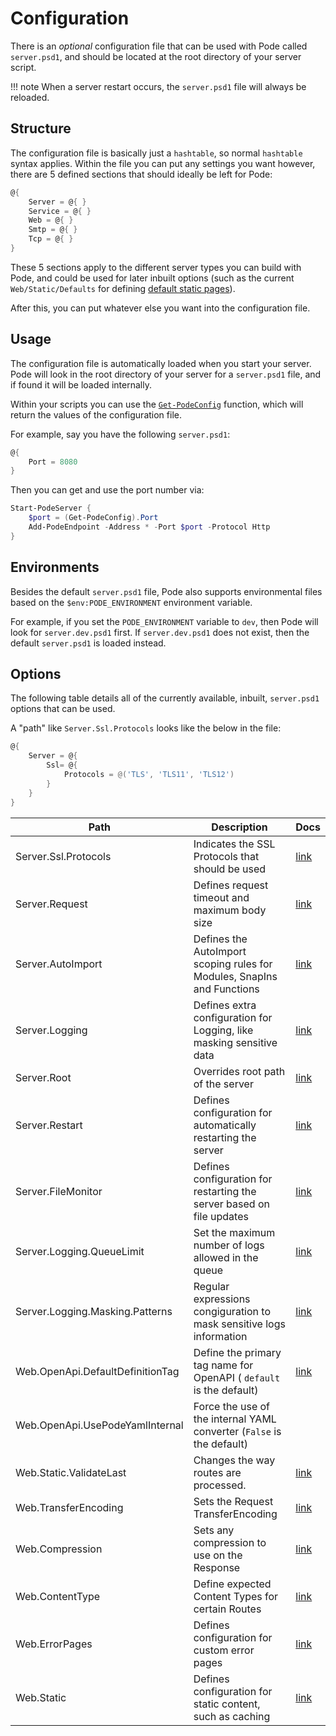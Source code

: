 # Configuration

There is an *optional* configuration file that can be used with Pode called `server.psd1`, and should be located at the root directory of your server script.

!!! note
    When a server restart occurs, the `server.psd1` file will always be reloaded.

## Structure

The configuration file is basically just a `hashtable`, so normal `hashtable` syntax applies. Within the file you can put any settings you want however, there are 5 defined sections that should ideally be left for Pode:

```powershell
@{
    Server = @{ }
    Service = @{ }
    Web = @{ }
    Smtp = @{ }
    Tcp = @{ }
}
```

These 5 sections apply to the different server types you can build with Pode, and could be used for later inbuilt options (such as the current `Web/Static/Defaults` for defining [default static pages](../Routes/Overview#default-pages)).

After this, you can put whatever else you want into the configuration file.

## Usage

The configuration file is automatically loaded when you start your server. Pode will look in the root directory of your server for a `server.psd1` file, and if found it will be loaded internally.

Within your scripts you can use the [`Get-PodeConfig`](../../Functions/Utilities/Get-PodeConfig) function, which will return the values of the configuration file.

For example, say you have the following `server.psd1`:

```powershell
@{
    Port = 8080
}
```

Then you can get and use the port number via:

```powershell
Start-PodeServer {
    $port = (Get-PodeConfig).Port
    Add-PodeEndpoint -Address * -Port $port -Protocol Http
}
```

## Environments

Besides the default `server.psd1` file, Pode also supports environmental files based on the `$env:PODE_ENVIRONMENT` environment variable.

For example, if you set the `PODE_ENVIRONMENT` variable to `dev`, then Pode will look for `server.dev.psd1` first. If `server.dev.psd1` does not exist, then the default `server.psd1` is loaded instead.

## Options

The following table details all of the currently available, inbuilt, `server.psd1` options that can be used.

A "path" like `Server.Ssl.Protocols` looks like the below in the file:

```powershell
@{
    Server = @{
        Ssl= @{
            Protocols = @('TLS', 'TLS11', 'TLS12')
        }
    }
}
```

| Path                             | Description                                                             | Docs                                       |
| -------------------------------- | ----------------------------------------------------------------------- | ------------------------------------------ |
| Server.Ssl.Protocols             | Indicates the SSL Protocols that should be used                         | [link](../Certificates)                    |
| Server.Request                   | Defines request timeout and maximum body size                           | [link](../RequestLimits)                   |
| Server.AutoImport                | Defines the AutoImport scoping rules for Modules, SnapIns and Functions | [link](../Scoping)                         |
| Server.Logging                   | Defines extra configuration for Logging, like masking sensitive data    | [link](../Logging/Overview)                |
| Server.Root                      | Overrides root path of the server                                       | [link](../Misc/ServerRoot)                 |
| Server.Restart                   | Defines configuration for automatically restarting the server           | [link](../Restarting/Types/AutoRestarting) |
| Server.FileMonitor               | Defines configuration for restarting the server based on file updates   | [link](../Restarting/Types/FileMonitoring) |
| Server.Logging.QueueLimit        | Set the maximum number of logs allowed in the queue                     | [link](../Logging/Overview)                |
| Server.Logging.Masking.Patterns  | Regular expressions congiguration to mask sensitive logs information    | [link](../Logging/Overview)                |
| Web.OpenApi.DefaultDefinitionTag | Define the primary tag name for OpenAPI ( `default` is the default)     | [link](../OpenAPI/OpenAPI)                 |
| Web.OpenApi.UsePodeYamlInternal  | Force the use of the internal YAML converter (`False` is the default)   |                                            |
| Web.Static.ValidateLast          | Changes the way routes are processed.                                   | [link](../Routes/Utilities/StaticContent)  |
| Web.TransferEncoding             | Sets the Request TransferEncoding                                       | [link](../Compression/Requests)            |
| Web.Compression                  | Sets any compression to use on the Response                             | [link](../Compression/Responses)           |
| Web.ContentType                  | Define expected Content Types for certain Routes                        | [link](../Routes/Utilities/ContentTypes)   |
| Web.ErrorPages                   | Defines configuration for custom error pages                            | [link](../Routes/Utilities/ErrorPages)     |
| Web.Static                       | Defines configuration for static content, such as caching               | [link](../Routes/Utilities/StaticContent)  |


